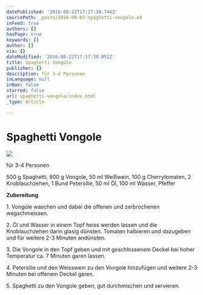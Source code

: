 ```yaml
---
datePublished: '2016-08-22T17:17:38.744Z'
sourcePath: _posts/2016-08-07-spaghetti-vongole.md
inFeed: true
authors: []
hasPage: true
keywords: []
author: []
via: {}
dateModified: '2016-08-22T17:17:38.051Z'
title: Spaghetti Vongole
publisher: {}
description: für 3-4 Personen
inLanguage: null
inNav: false
starred: false
url: spaghetti-vongole/index.html
_type: Article

---
```

# Spaghetti Vongole
![](https://the-grid-user-content.s3-us-west-2.amazonaws.com/1a6f05d4-15a0-46b6-b831-52d13e541eda.jpg)

für 3-4 Personen

500 g Spaghetti, 800 g Vongole, 50 ml Weißwein, 100 g Cherrytomaten, 2 Knoblauchzehen, 1 Bund Petersilie, 50 ml Öl, 100 ml Wasser, Pfeffer

**Zubereitung**

1\. Vongole waschen und dabei die offenen und zerbrochenen wegschmeissen.

2\. Öl und Wasser in einem Topf heiss werden lassen und die Knoblauchzehen darin glasig dünsten. Tomaten halbieren und dazugeben und für weitere 2-3 Minuten andünsten.

3\. Die Vongole in den Topf geben und mit geschlossenem Deckel bei hoher Temperatur ca. 7 Minuten garen lassen.

4\. Petersilie und den Weisswein zu den Vongole hinzufügen und weitere 2-3 Minuten bei offenem Deckel garen.

5\. Spaghetti zu den Vongole geben, gut durchmischen und servieren.